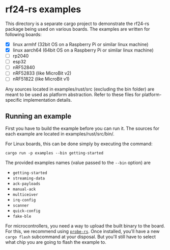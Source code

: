 # rf24-rs examples

This directory is a separate cargo project to demonstrate the rf24-rs package being used on various boards. The examples are written for following boards:

- [x] linux armhf (32bit OS on a Raspberry Pi or similar linux machine)
- [x] linux aarch64 (64bit OS on a Raspberry Pi or similar linux machine)
- [ ] rp2040
- [ ] esp32
- [ ] nRF52840
- [ ] nRF52833 (like MicroBit v2)
- [ ] nRF51822 (like MicroBit v1)

Any sources located in examples/rust/src (excluding the bin folder) are
meant to be used as platform abstraction. Refer to these files for
platform-specific implementation details.

## Running an example

First you have to build the example before you can run it.
The sources for each example are located in examples/rust/src/bin/.

For Linux boards, this can be done simply by executing the command:

```shell
cargo run -p examples --bin getting-started
```

The provided examples names (value passed to the `--bin` option) are

- `getting-started`
- `streaming-data`
- `ack-payloads`
- `manual-ack`
- `multiceiver`
- `irq-config`
- `scanner`
- `quick-config`
- `fake-ble`

For microcontrollers, you need a way to upload the built binary to the board. For this, we recommend using [`probe-rs`](https://probe.rs). Once installed, you'll have a new `cargo flash` subcommand at your disposal. But you'll still have to select what chip you are going to flash the example to.

